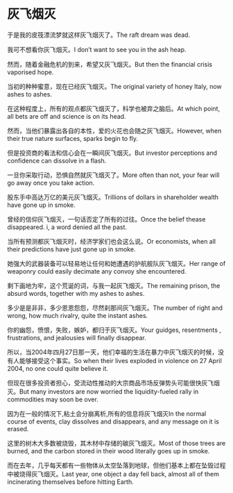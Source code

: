 # 灰飞烟灭

<p><span class="chinese">于是我的皮筏漂流梦就这样灰飞烟灭了。</span><span class="english">The raft dream was dead.</span></p>

<p><span class="chinese">我可不想看你灰飞烟灭。</span><span class="english">I don’t want to see you in the ash heap.</span></p>

<p><span class="chinese">然而，随着金融危机的到来，希望又灰飞烟灭。</span><span class="english">But then the financial crisis vaporised hope.</span></p>

<p><span class="chinese">当初的种种蜜意，现在已经灰飞烟灭。</span><span class="english">The original variety of honey Italy, now ashes to ashes.</span></p>

<p><span class="chinese">在这种程度上，所有的观点都灰飞烟灭了，科学也被弃之脑后。</span><span class="english">At which point, all bets are off and science is on its head.</span></p>

<p><span class="chinese">然而，当他们暴露出各自的本性，爱的火花也会随之灰飞烟灭。</span><span class="english">However, when their true nature surfaces, sparks begin to fly.</span></p>

<p><span class="chinese">但是投资商的看法和信心会在一瞬间灰飞烟灭。</span><span class="english">But investor perceptions and confidence can dissolve in a flash.</span></p>

<p><span class="chinese">一旦你采取行动，恐惧自然就灰飞烟灭了。</span><span class="english">More often than not, your fear will go away once you take action.</span></p>

<p><span class="chinese">股东手中高达万亿的美元灰飞烟灭。</span><span class="english">Trillions of dollars in shareholder wealth have gone up in smoke.</span></p>

<p><span class="chinese">曾经的信仰灰飞烟灭，一句话否定了所有的过往。</span><span class="english">Once the belief thease disappeared. i, a word denied all the past.</span></p>

<p><span class="chinese">当所有预测都灰飞烟灭时，经济学家们也会这么说。</span><span class="english">Or economists, when all their predictions have just gone up in smoke.</span></p>

<p><span class="chinese">她强大的武器装备可以轻易地让任何和她遭遇的护航舰队灰飞烟灭。</span><span class="english">Her range of weaponry could easily decimate any convoy she encountered.</span></p>

<p><span class="chinese">剩下画地为牢，这个荒诞的词，与我一起灰飞烟灭。</span><span class="english">The remaining prison, the absurd words, together with my ashes to ashes.</span></p>

<p><span class="chinese">多少是是非非，多少恩恩怨怨，尽然刹那间灰飞烟灭。</span><span class="english">The number of right and wrong, how much rivalry, quite the instant ashes.</span></p>

<p><span class="chinese">你的幽怨，愤恨，失败，嫉妒，都归于灰飞烟灭。</span><span class="english">Your guidges, resentments , frustrations, and jealousies will finally disappear.</span></p>

<p><span class="chinese">所以，当2004年四月27日那一天，他们幸福的生活在暴力中灰飞烟灭的时候，没有人能够接受这个事实。</span><span class="english">So when their lives exploded in violence on 27 April 2004, no one could quite believe it.</span></p>

<p><span class="chinese">但现在很多投资者担心，受流动性推动的大宗商品市场反弹势头可能很快灰飞烟灭。</span><span class="english">But many investors are now worried the liquidity-fueled rally in commodities may soon be over.</span></p>

<p><span class="chinese">因为在一般的情况下,粘土会分崩离析,所有的信息将灰飞烟灭</span><span class="english">In the normal course of events, clay dissolves and disappears, and any message on it is erased.</span></p>

<p><span class="chinese">这里的树木大多数被烧毁，其木材中存储的碳灰飞烟灭。</span><span class="english">Most of those trees are burned, and the carbon stored in their wood literally goes up in smoke.</span></p>

<p><span class="chinese">而在去年，几乎每天都有一些物体从太空坠落到地球，但他们基本上都在坠毁过程中被烧得灰飞烟灭。</span><span class="english">Last year, one object a day fell back, almost all of them incinerating themselves before hitting Earth.</span></p>

